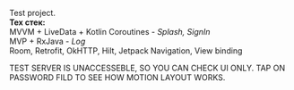 Test project.<br>
<b>Тех стек:</b> <br>
MVVM + LiveData + Kotlin Coroutines - <i>Splash, SignIn</i><br>
MVP + RxJava - <i>Log</i><br>
Room, Retrofit, OkHTTP, Hilt, Jetpack Navigation, View binding<br>
 
TEST SERVER IS UNACCESSEBLE, SO YOU CAN CHECK UI ONLY. TAP ON PASSWORD FILD TO SEE HOW MOTION LAYOUT WORKS.
